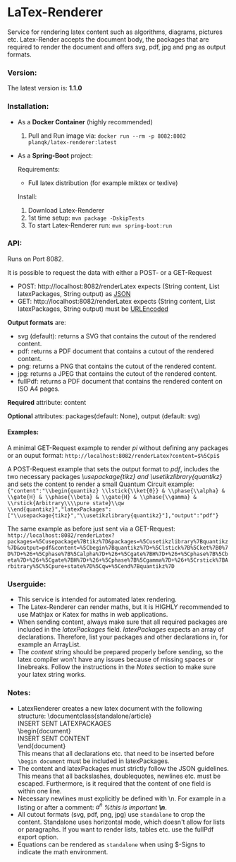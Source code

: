 # LaTex-Renderer
Service for rendering latex content such as algorithms, diagrams, pictures etc. Latex-Render accepts the document body, the packages that are required to render the document and offers svg, pdf, jpg and png as output formats.

### Version:
The latest version is: **1.1.0**


### Installation:
* As a **Docker Container** (highly recommended)
	1. Pull and Run image via: ``docker run --rm -p 8082:8082 planqk/latex-renderer:latest``

* As a **Spring-Boot** project:

  Requirements:
	* Full latex distribution (for example miktex or texlive)

  Install:
	1. Download Latex-Renderer
	3. 1st time setup: ``mvn package -DskipTests``
	4. To start Latex-Renderer run: ``mvn spring-boot:run``

### API:
Runs on Port 8082.

It is possible to request the data with either a POST- or a GET-Request
* POST: http://localhost:8082/renderLatex  expects (String content, List<String> latexPackages, String output) as [JSON](https://www.json.org/json-en.html)
* GET: http://localhost:8082/renderLatex expects (String content, List<String> latexPackages, String output) must be [URLEncoded](http://www.eso.org/~ndelmott/url_encode.html)

**Output formats** are:
* svg (default): returns a SVG that contains the cutout of the rendered content.
* pdf: returns a PDF document that contains a cutout of the rendered content.
* png: returns a PNG that contains the cutout of the rendered content.
* jpg: returns a JPEG that contains the cutout of the rendered content.
* fullPdf: returns a PDF document that contains the rendered content on ISO A4 pages.

**Required** attribute: content

**Optional** attributes: packages(default: None), output (default: svg)

#### Examples:
A minimal GET-Request example to render *pi* without defining any packages or an ouput format: ``http://localhost:8082/renderLatex?content=$%5Cpi$``

A POST-Request example that sets the output format to *pdf*, includes the two necessary packages *\usepackage{tikz} and \usetikzlibrary{quantikz}* and sets the content to render a small Quantum Circuit example:
``{"content":"\\begin{quantikz} \\lstick{\\ket{0}} & \\phase{\\alpha} & \\gate{H} & \\phase{\\beta} & \\gate{H} & \\phase{\\gamma} & \\rstick{Arbitrary\\\\pure state}\\qw \\end{quantikz}","latexPackages":["\\usepackage{tikz}","\\usetikzlibrary{quantikz}"],"output":"pdf"}``

The same example as before just sent via a GET-Request:
``http://localhost:8082/renderLatex?packages=%5Cusepackage%7Btikz%7D&packages=%5Cusetikzlibrary%7Bquantikz%7D&output=pdf&content=%5Cbegin%7Bquantikz%7D+%5Clstick%7B%5Cket%7B0%7D%7D+%26+%5Cphase%7B%5Calpha%7D+%26+%5Cgate%7BH%7D+%26+%5Cphase%7B%5Cbeta%7D+%26+%5Cgate%7BH%7D+%26+%5Cphase%7B%5Cgamma%7D+%26+%5Crstick%7BArbitrary%5C%5Cpure+state%7D%5Cqw+%5Cend%7Bquantikz%7D
``



### Userguide:
* This service is intended for automated latex rendering.
* The Latex-Renderer can render maths, but it is HIGHLY recommended to use Mathjax or Katex for maths in web applications.
* When sending content, always make sure that all required packages are included in the *latexPackages* field.
  *latexPackages* expects an array of declarations. Therefore, list your packages and other declarations in, for example an ArrayList.
* The *content* string should be prepared properly before sending, so the latex compiler won't have any issues because of missing spaces or linebreaks. Follow the instructions in the *Notes* section to make sure your latex string works.



### Notes:
* LatexRenderer creates a new latex document with the following structure:
  \documentclass{standalone/article}  
  INSERT SENT LATEXPACKAGES  
  \begin{document}  
  INSERT SENT CONTENT  
  \end{document}  
  This means that all declarations etc. that need to be inserted before `\begin document` must be included in latexPackages.
* The content and latexPackages must strictly follow the JSON guidelines. This means that all backslashes, doublequotes, newlines etc. must be escaped. Furthermore, is it required that the content of one field is within one line.
* Necessary newlines must explicitly be defined with \n. For example in a listing or after a comment: *$a^n$ %this is important **\n***.
* All cutout formats (svg, pdf, png, jpg) use `standalone` to crop the content. Standalone uses horizontal mode, which doesn't allow for lists or paragraphs. If you want to render lists, tables etc. use the fullPdf export option.
* Equations can be rendered as `standalone` when using $-Signs to indicate the math environment.
